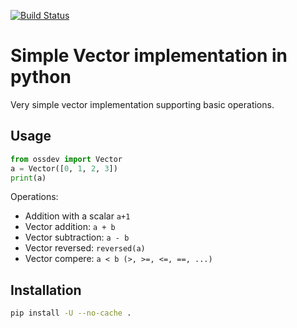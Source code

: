 [![Build Status](https://travis-ci.com/TomasJani/open-source-development-course-hw02-1.svg?branch=pr%2Fstep1)](https://travis-ci.com/TomasJani/open-source-development-course-hw02-1)

# Simple Vector implementation in python 

Very simple vector implementation supporting basic operations.

## Usage

```python
from ossdev import Vector
a = Vector([0, 1, 2, 3])
print(a)
```

Operations:
- Addition with a scalar `a+1`
- Vector addition: `a + b`
- Vector subtraction: `a - b`
- Vector reversed: `reversed(a)`
- Vector compere: `a < b (>, >=, <=, ==, ...)`


## Installation

```bash
pip install -U --no-cache . 
```

